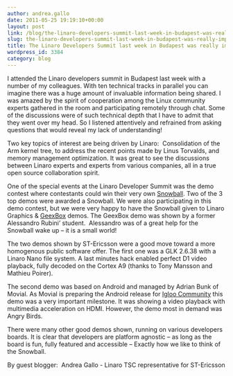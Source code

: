 ```yaml
---
author: andrea.gallo
date: 2011-05-25 19:19:10+00:00
layout: post
link: /blog/the-linaro-developers-summit-last-week-in-budapest-was-really-impressive/
slug: the-linaro-developers-summit-last-week-in-budapest-was-really-impressive
title: The Linaro Developers Summit last week in Budapest was really impressive!
wordpress_id: 3384
category: blog
---
```


I attended the Linaro developers summit in Budapest last week with a number of my colleagues. With ten technical tracks in parallel you can imagine there was a huge amount of invaluable information being shared. I was amazed by the spirit of cooperation among the Linux community experts gathered in the room and participating remotely through chat. Some of the discussions were of such technical depth that I have to admit that they went over my head. So I listened attentively and refrained from asking questions that would reveal my lack of understanding!

Two key topics of interest are being driven by Linaro:  Consolidation of the Arm kernel tree, to address the recent points made by Linus Torvalds, and memory management optimization. It was great to see the discussions between Linaro experts and experts from various companies, all in a true open source collaboration spirit.

One of the special events at the Linaro Developer Summit was the demo contest where contestants could win their very own [Snowball](http://www.igloocommunity.org/). Two of the 3 top demos were awarded a Snowball. We were also participating in this demo contest, but we were very happy to have the Snowball given to Linaro Graphics & [GeexBox](https://www.geexbox.org/) demos. The GeexBox demo was shown by a former Alessandro Rubini’ student.  Alessandro was of a great help for the Snowball wake up – it is a small world!

The two demos shown by ST-Ericsson were a good move toward a more homogenous public software offer. The first one was a GLK 2.6.38 with a Linaro Nano file system. A last minutes hack enabled perfect D1 video playback, fully decoded on the Cortex A9 (thanks to Tony Mansson and Mathieu Poirer).

The second demo was based on Android and managed by Adrian Bunk of Movial. As Movial is preparing the Android release for [Igloo Community](http://www.igloocommunity.org/) this demo was a very important milestone. It was showing a video playback with multimedia acceleration on HDMI. However, the demo most in demand was Angry Birds.

There were many other good demos shown, running on various developers boards. It is clear that developers are platform agnostic – as long as the board is fun, fully featured and accessible – Exactly how we like to think of the Snowball.

By guest blogger:  Andrea Gallo - ﻿﻿﻿﻿Linaro TSC representative for ST-Ericsson
